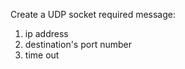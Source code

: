 
Create a UDP socket
required message:
  1. ip address
  2. destination's port number
  3. time out
